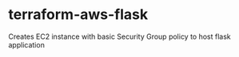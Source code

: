 # terraform-aws-flask
Creates EC2 instance with basic Security Group policy to host flask application
